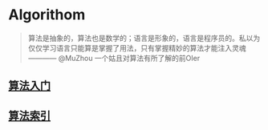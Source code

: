 # Algorithom

> 算法是抽象的，算法也是数学的；语言是形象的，语言是程序员的。私以为仅仅学习语言只能算是掌握了用法，只有掌握精妙的算法才能注入灵魂   ———— @MuZhou 一个姑且对算法有所了解的前OIer

## [算法入门](https://github.com/MuZhou233/gugu-tutorial)

## [算法索引](index)

